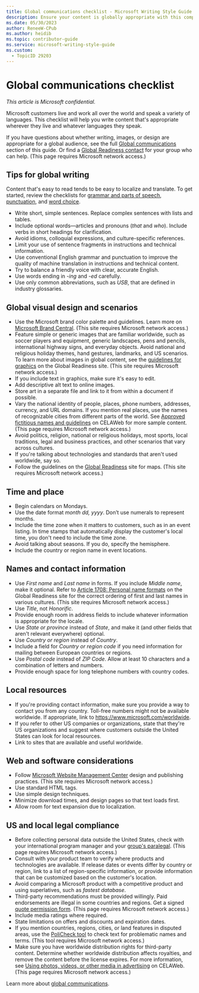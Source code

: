 ```yaml
---
title: Global communications checklist - Microsoft Writing Style Guide Internal
description: Ensure your content is globally appropriate with this comprehensive checklist. Learn how to write, design, and format content for a diverse audience, considering language, culture, and legal compliance.
ms.date: 05/30/2023
author: ReneeW-CPub
ms.author: heidib
ms.topic: contributor-guide
ms.service: microsoft-writing-style-guide
ms.custom:
  - TopicID 29203
---
```



# Global communications checklist

*This article is Microsoft confidential.*

Microsoft customers live and work all over the world and speak a variety of languages. This checklist will help you write content that's appropriate wherever they live and whatever languages they speak.  

If you have questions about whether writing, images, or design are appropriate for a global audience, see the full [Global communications](/style-guide/global-communications/) section of this guide. Or find a [Global Readiness contact](https://gpwebinquiry2018.azurewebsites.net/Inquiry.aspx) for your group who can help. (This page requires Microsoft network access.)  

## Tips for global writing

Content that's easy to read tends to be easy to localize and translate. To get started, review the checklists for [grammar and parts of speech](/style-guide/grammar/grammar-and-parts-of-speech), [punctuation](/style-guide/checklists/punctuation-checklist), and [word choice](/style-guide/word-choice/).  

- Write short, simple sentences. Replace complex sentences with lists and tables.  
- Include optional words—articles and pronouns (*that* and *who*). Include verbs in short headings for clarification.
- Avoid idioms, colloquial expressions, and culture-specific references.
- Limit your use of sentence fragments in instructions and technical information.  
- Use conventional English grammar and punctuation to improve the quality of machine translation in instructions and technical content.  
- Try to balance a friendly voice with clear, accurate English.  
- Use words ending in *-ing* and *-ed* carefully.  
- Use only common abbreviations, such as *USB*, that are defined in industry glossaries.  

## Global visual design and scenarios

- Use the Microsoft brand color palette and guidelines. Learn more on [Microsoft Brand Central](https://microsoft.sharepoint.com/teams/BrandCentral/Pages/The-Microsoft-brand-Core-elements-Color.aspx). (This site requires Microsoft network access.)
- Feature simple or generic images that are familiar worldwide, such as soccer players and equipment, generic landscapes, pens and pencils, international highway signs, and everyday objects. Avoid national and religious holiday themes, hand gestures, landmarks, and US scenarios. To learn more about images in global content, see the [guidelines for graphics](https://aka.ms/GROGuidelinesGraphics) on the Global Readiness site. (This site requires Microsoft network access.)
- If you include text in graphics, make sure it's easy to edit.  
- Add descriptive alt text to online images.  
- Store art in a separate file and link to it from within a document if possible.  
- Vary the national identity of people, places, phone numbers, addresses, currency, and URL domains. If you mention real places, use the names of recognizable cities from different parts of the world. See [Approved fictitious names and guidelines](https://microsoft.sharepoint.com/sites/CELAWeb-Copyrights-Trademarks-And-Patents/SitePages/trademarks-fictitious-names.aspx) on CELAWeb for more sample content. (This page requires Microsoft network access.)  
- Avoid politics, religion, national or religious holidays, most sports, local traditions, legal and business practices, and other scenarios that vary across cultures.  
- If you're talking about technologies and standards that aren't used worldwide, say so.  
- Follow the guidelines on the [Global Readiness](https://aka.ms/GRO) site for maps. (This site requires Microsoft network access.)

## Time and place

- Begin calendars on Mondays.  
- Use the date format *month dd, yyyy*. Don’t use numerals to represent months.  
- Include the time zone when it matters to customers, such as in an event listing. In time stamps that automatically display the customer's local time, you don't need to include the time zone.
- Avoid talking about seasons. If you do, specify the hemisphere.  
- Include the country or region name in event locations.  

## Names and contact information

- Use *First name* and *Last name* in forms. If you include *Middle name*, make it optional. Refer to [Article 1708: Personal name formats](https://aka.ms/GROPersonalNames) on the Global Readiness site for the correct ordering of first and last names in various cultures. (This site requires Microsoft network access.)
- Use *Title*, not *Honorific*.  
- Provide enough room in address fields to include whatever information is appropriate for the locale.  
- Use *State or province* instead of *State*, and make it (and other fields that aren't relevant everywhere) optional.  
- Use *Country or region* instead of *Country*.  
- Include a field for *Country or region code* if you need information for mailing between European countries or regions.
- Use *Postal code* instead of *ZIP Code*. Allow at least 10 characters and a combination of letters and numbers.  
- Provide enough space for long telephone numbers with country codes.  

## Local resources

- If you're providing contact information, make sure you provide a way to contact you from any country. Toll-free numbers might not be available worldwide. If appropriate, link to <https://www.microsoft.com/worldwide>. 
- If you refer to other US companies or organizations, state that they're US organizations and suggest where customers outside the United States can look for local resources.  
- Link to sites that are available and useful worldwide.  

## Web and software considerations

- Follow [Microsoft Website Management Center](https://wmc.azurewebsites.net/) design and publishing practices. (This site requires Microsoft network access.)
- Use standard HTML tags.  
- Use simple design techniques.  
- Minimize download times, and design pages so that text loads first.  
- Allow room for text expansion due to localization.

## US and local legal compliance

- Before collecting personal data outside the United States, check with your international program manager and your [group's paralegal](https://findcontact.microsoft.com/). (This page requires Microsoft network access.)  
- Consult with your product team to verify where products and technologies are available. If release dates or events differ by country or region, link to a list of region-specific information, or provide information that can be customized based on the customer's location.
- Avoid comparing a Microsoft product with a competitive product and using superlatives, such as *fastest database*. 
- Third-party recommendations must be provided willingly. Paid endorsements are illegal in some countries and regions. Get a signed [quote permission form](https://microsoft.sharepoint.com/:w:/r/sites/CELAWeb-Marketing/_layouts/15/Doc.aspx?sourcedoc=%7B16C5C05E-65E8-4E59-926E-1D1AF4BEAEBD%7D&file=Quote_Permission_Form_Marketing.doc&action=default&mobileredirect=true&DefaultItemOpen=1&wdLOR=c0570ECDF-C141-4F87-8B8F-377477E9C48A&cid=338babbc-37f3-4cf6-828a-01693669a4c4). (This page requires Microsoft network access.)
- Include media ratings where required.  
- State limitations on offers and discounts and expiration dates.  
- If you mention countries, regions, cities, or land features in disputed areas, use the [PoliCheck tool](https://aka.ms/GROPoliCheck) to check text for problematic names and terms. (This tool requires Microsoft network access.)  
- Make sure you have worldwide distribution rights for third-party content. Determine whether worldwide distribution affects royalties, and remove the content before the license expires. For more information, see [Using photos, videos, or other media in advertising](https://microsoft.sharepoint.com/sites/CELAWeb-Marketing/SitePages/marketing-and-advertising-content-photos-and-other-media.aspx) on CELAWeb. (This page requires Microsoft network access.) 

Learn more about [global communications](/style-guide/global-communications/).  